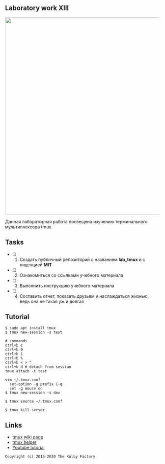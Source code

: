 ## Laboratory work XIII

<a href="https://raw.githubusercontent.com/kulbitsky99/industrial_programming_acronis_2020/screencast/tmux.mkv"><img src="https://raw.githubusercontent.com/kulbitsky99/industrial_programming_acronis_2020/screencast/vivid.jpg" width="640"/></a>

Данная лабораторная работа посвещена изучению терминального мультиплексора tmux.


## Tasks

- [ ] 1. Создать публичный репозиторий с названием **lab_tmux** и с лиценцией **MIT**
- [ ] 2. Ознакомиться со ссылками учебного материала
- [ ] 3. Выполнить инструкцию учебного материала
- [ ] 4. Составить отчет, показать друзьям и наслаждаться жизнью, ведь она не такая уж и долгая

## Tutorial



```ShellSession
$ sudo apt install tmux
$ tmux new-session -s test
```

```ShellSession
# commands
ctrl+b c
ctrl+b 0
ctrl+b 1
ctrl+b %
ctrl+b < > ^
ctrl+b d # detach from session
tmux attach -t test
```

```ShellSession
vim ~/.tmux.conf
  set-option -g prefix C-q
  set -g mouse on
$ tmux new-session -s dev

$ tmux source ~/.tmux.conf

$ tmux kill-server
```



## Links

- [tmux wiki page](https://github.com/tmux/tmux/wiki)
- [tmux helper](https://habr.com/ru/post/327630/)
- [Youtube tutorial](https://www.youtube.com/watch?v=1Y2CD4WnbP0)

```
Copyright (c) 2015-2020 The Kulby Factory
```
